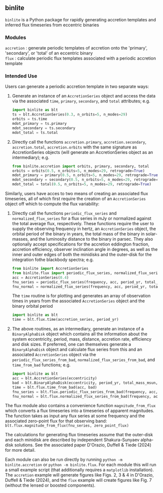 ## binlite  
`binlite` is a Python package for rapidly generating accretion templates and inferred flux timeseries from eccentric binaries   
  
  
### Modules 

`accretion` : generate periodic templates of accretion onto the 'primary', 'secondary', or 'total' of an eccentric binary  
`flux` : calculate periodic flux templates associated with a periodic accretion template  

### Intended Use   

Users can generate a periodic accretion template in two separate ways:  
  
1. Generate an instance of an `AccretionSeries` object and access the data via the associated `time`, `primary`, `secondary`, and `total` attributes; e.g.  
  
  	```python
	import binlite as blt  
	ts = blt.AccretionSeries(0.3, n_orbits=5, n_modes=29)  
	orbits = ts.time  
	mdot_primary = ts.primary  
	mdot_secondary = ts.secondary  
	mdot_total = ts.total  
	```  
  
2. Directly call the functions `accretion.primary`, `accretion.secondary`, `accretion.total`, `accretion.orbits` with the same signature as AccretionSeries objects (will generate an AccretionSeries object as an intermediary); e.g.  
  
	```python
   	from binlite.accretion import orbits, primary, secondary, total  
   	orbits = orbits(0.5, n_orbits=5, n_modes=29, retrograde=True)  
	mdot_primary = primary(0.5, n_orbits=5, n_modes=29, retrograde=True)  
	mdot_secondary = secondary(0.5, n_orbits=5, n_modes=29, retrograde=True)  
	mdot_total = total(0.5, n_orbits=5, n_modes=29, retrograde=True)  
	```

Similarly, users have acces to two means of creating an associated flux timeseries, all of which first require the creation of an `AccretionSeries` object off which to compute the flux variability:

1. Directly call the functions `periodic_flux_series` and `normalized_flux_series` for a flux series in mJy or normalized against the total average flux, respectively. These functions require the user to supply the observing frequency in hertz, an `AccretionSeries` object, the orbital period of the binary in years, the total mass of the binary in solar-masses, and the luminosity distance to the binary in parsec. They also optionally accept specifications for the accretion eddington fraction, accretion efficiency, observer inclination angle in degrees, as well as the inner and outer edges of both the minidisks and the outer-disk for the integration fothe blackbody spectra; e.g.

	```python
	from binlite import AccretionSeries
	from binlite.flux import periodic_flux_series, normalized_flux_series
	acc = AccretionSeries(0.4)
	fnu_series = periodic_flux_series(frequency, acc, period_yr, total_mass_msun, luminosity_distance_pc, eddington_ratio=0.1)
	fnu_normal = normalized_flux_series(frequency, acc, period_yr, total_mass_msun, luminosity_distance_pc, eddington_ratio=0.1)
	```  

   The `time` routine is for plotting and generates an array of observation times in years from the associated `AccretionSeries` object and the binary orbital period
  
	```python
	import binlite as blt
	time = blt.flux.time(accretion_series, period_yr)
	```  
  
2. The above routines, as an intermediary, generate an instance of a `BinaryAlphaDisk` object which contains all the information about the system eccentricity, period, mass, distance, accretion rate, efficiency and disk sizes. If preferred, one can themselves generate a `BinaryAlphaDisk` object and calculate flux series from this and an associated `AccretionSeries` object via the `periodic_flux_series_from_bad`, `normalized_flux_series_from_bad`, and `time_from_bad` functions; e.g.

	```python
	import binlite as blt
	acc = blt.AccretionSeries(eccentricity)
	bad = blt.BinaryAlphaDisk(eccentricity, period_yr, total_mass_msun, luminosity_distance_pc, accretion_efficiency=0.01)
	time = blt.flux.time_from_bad(acc, bad)
	fnu_series = blt.flux.periodic_flux_series_from_bad(frequency, acc, bad)
	fnu_normal = blt.flux.normalized_flux_series_from_bad(frequency, acc, bad)
	```

The flux module also contains a convenience function `magnitude_from_flux` which converts a flux timeseries into a timeseries of apparent magnitudes. The function takes as input any flux series at some frequency and the associated zero-point flux for that observing band: `blt.flux.magnitude_from_flux(fnu_series, zero_point_flux)`

The calculations for generating flux timeseries assume that the outer-disk and each minidisk are described by independent Shakura-Sunyaev alpha-disk solutions. See the associated paper D'Orazio, Duffell & Tiede (2024) for more detail.

Each module can also be run directly by running `python -m binlite.accretion` or `python -m binlite.flux`. For each module this will run a small example script (that additionally requires a `matplotlib` installation). The `accretion` example will generate figures like Figs. 2, 3 & 4 in D'Orazio, Duffell & Tiede (2024), and the `flux` example will create figures like Fig. 7 (without the lensed or boosted components).

